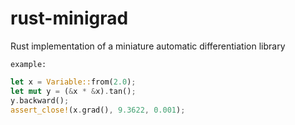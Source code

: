 # rust-minigrad

Rust implementation of a miniature automatic differentiation library

`example:`
```rs
let x = Variable::from(2.0);
let mut y = (&x * &x).tan();
y.backward();
assert_close!(x.grad(), 9.3622, 0.001);
```
